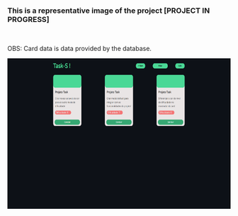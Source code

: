 ### This is a representative image of the project [PROJECT IN PROGRESS] 

<br>

<p> OBS: Card data is data provided by the database. </p>

<img src='./readme-images/changingButtons.png' style='height: 340px'>